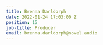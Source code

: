```yaml
---
title: Brenna Darldorph
date: 2022-01-24 17:03:00 Z
position: 15
job-title: Producer
email: brenna.darldorph@novel.audio
---
```


